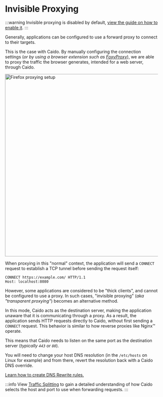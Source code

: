 # Invisible Proxying

:::warning
Invisible proxying is disabled by default, [view the guide on how to enable it](/guides/invisible_proxying).
:::

Generally, applications can be configured to use a forward proxy to connect to their targets.

This is the case with Caido. By manually configuring the connection settings (_or by using a browser extension such as [FoxyProxy](https://getfoxyproxy.org/)_), we are able to proxy the traffic the browser generates, intended for a web server, through Caido.

<img alt="Firefox proxying setup" src="/_images/proxying_firefox.png" center width=600px style="filter: brightness(85%);" />

When proxying in this "normal" context, the application will send a `CONNECT` request to establish a TCP tunnel before sending the request itself:

```http
CONNECT https://example.com/ HTTP/1.1
Host: localhost:8080
```

However, some applications are considered to be "thick clients", and cannot be configured to use a proxy. In such cases, "invisible proxying" (_aka "transparent proxying"_) becomes an alternative method.

In this mode, Caido acts as the destination server, making the application unaware that it is communicating through a proxy. As a result, the application sends HTTP requests directly to Caido, without first sending a `CONNECT` request. This behavior is similar to how reverse proxies like Nginx&trade; operate.

This means that Caido needs to listen on the same port as the destination server (_typically `443` or `80`_).

You will need to change your host DNS resolution (in the `/etc/hosts` on Linux for example) and from there, revert the resolution back with a Caido DNS override.

[Learn how to create DNS Rewrite rules.](/guides/dns_rewrites.md)

:::info
View [Traffic Splitting](/concepts/proxying/traffic_splitting.md) to gain a detailed understanding of how Caido selects the host and port to use when forwarding requests.
:::
